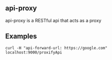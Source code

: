 ## api-proxy
api-proxy is a RESTful api that acts as a proxy 


## Examples
` curl -H "api-forward-url: https://google.com" localhost:9000/proxifyApi `

